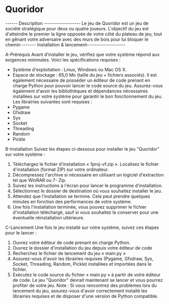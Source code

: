 # Quoridor
 ------ Description  ------------------
       Le jeu de Quoridor est un jeu de société stratégique pour deux ou quatre joueurs. L'objectif du jeu est d'atteindre le premier la ligne opposée de votre côté du plateau de jeu, tout en gênant votre adversaire avec des murs de bois pour lui bloquer le chemin
------- Installation & lancement-------------------

A-Prérequis
Avant d'installer le jeu, vérifiez que votre système répond aux exigences minimales. Voici les 
spécifications requises :
- Système d'exploitation : Linux, Windows ou Mac OS X.
- Espace de stockage : 65,0 Mo (taille du jeu + fichiers associés).
Il est également nécessaire de posséder un éditeur de code prenant en charge Python 
pour pouvoir lancer le code source du jeu.
Assurez-vous également d'avoir les bibliothèques et dépendances nécessaires installées 
sur votre système pour garantir le bon fonctionnement du jeu. Les librairies suivantes sont 
requises :
- Pygame
- Gfxdraw
- Sys
- Socket
- Threading
- Random
- Pickle

B-Installation
Suivez les étapes ci-dessous pour installer le jeu "Quoridor" sur votre système :
1. Téléchargez le fichier d'installation « 1proj-vf.zip ». Localisez le fichier d'installation (format 
ZIP) sur votre ordinateur.
2. Décompressez l'archive si nécessaire en utilisant un logiciel d'extraction tel que WinRAR ou 7-
Zip.
3. Suivez les instructions à l'écran pour lancer le programme d'installation.
4. Sélectionnez le dossier de destination où vous souhaitez installer le jeu. 
5. Attendez que l'installation se termine. Cela peut prendre quelques minutes en fonction des
performances de votre système.
6. Une fois l'installation terminée, vous pouvez supprimer le fichier d'installation téléchargé, 
sauf si vous souhaitez le conserver pour une éventuelle réinstallation ultérieure.



C-Lancement
Une fois le jeu installé sur votre système, suivez ces étapes pour le lancer :
1. Ouvrez votre éditeur de code prenant en charge Python.
2. Ouvrez le dossier d'installation du jeu depuis votre éditeur de code
3. Recherchez le fichier de lancement du jeu « main.py »
4. Assurez-vous d'avoir les librairies requises (Pygame, Gfxdraw, Sys, Socket, Threading, 
Random, Pickle) installées et importées dans le fichier.
5. Exécutez le code source du fichier « main.py » à partir de votre éditeur de code.
Le jeu "Quoridor" devrait maintenant se lancer et vous pourrez profiter de votre jeu.
Note : Si vous rencontrez des problèmes lors du lancement du jeu, assurez-vous d'avoir correctement 
installé les librairies requises et de disposer d'une version de Python compatible.

